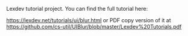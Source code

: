 Lexdev tutorial project. You can find the full tutorial here:

https://lexdev.net/tutorials/ui/blur.html or PDF copy version of it at https://github.com/cs-util/UIBlur/blob/master/Lexdev%20Tutorials.pdf

